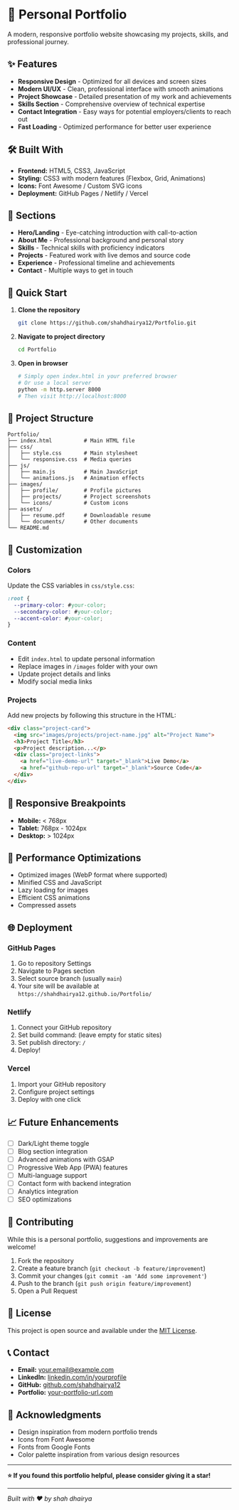 # 🚀 Personal Portfolio

A modern, responsive portfolio website showcasing my projects, skills, and professional journey.

## ✨ Features

- **Responsive Design** - Optimized for all devices and screen sizes
- **Modern UI/UX** - Clean, professional interface with smooth animations
- **Project Showcase** - Detailed presentation of my work and achievements
- **Skills Section** - Comprehensive overview of technical expertise
- **Contact Integration** - Easy ways for potential employers/clients to reach out
- **Fast Loading** - Optimized performance for better user experience

## 🛠️ Built With

- **Frontend:** HTML5, CSS3, JavaScript
- **Styling:** CSS3 with modern features (Flexbox, Grid, Animations)
- **Icons:** Font Awesome / Custom SVG icons
- **Deployment:** GitHub Pages / Netlify / Vercel

## 🎯 Sections

- **Hero/Landing** - Eye-catching introduction with call-to-action
- **About Me** - Professional background and personal story
- **Skills** - Technical skills with proficiency indicators
- **Projects** - Featured work with live demos and source code
- **Experience** - Professional timeline and achievements
- **Contact** - Multiple ways to get in touch

## 🚀 Quick Start

1. **Clone the repository**
   ```bash
   git clone https://github.com/shahdhairya12/Portfolio.git
   ```

2. **Navigate to project directory**
   ```bash
   cd Portfolio
   ```

3. **Open in browser**
   ```bash
   # Simply open index.html in your preferred browser
   # Or use a local server
   python -m http.server 8000
   # Then visit http://localhost:8000
   ```

## 📁 Project Structure

```
Portfolio/
├── index.html          # Main HTML file
├── css/
│   ├── style.css       # Main stylesheet
│   └── responsive.css  # Media queries
├── js/
│   ├── main.js         # Main JavaScript
│   └── animations.js   # Animation effects
├── images/
│   ├── profile/        # Profile pictures
│   ├── projects/       # Project screenshots
│   └── icons/          # Custom icons
├── assets/
│   ├── resume.pdf      # Downloadable resume
│   └── documents/      # Other documents
└── README.md
```

## 🎨 Customization

### Colors
Update the CSS variables in `css/style.css`:
```css
:root {
  --primary-color: #your-color;
  --secondary-color: #your-color;
  --accent-color: #your-color;
}
```

### Content
- Edit `index.html` to update personal information
- Replace images in `/images` folder with your own
- Update project details and links
- Modify social media links

### Projects
Add new projects by following this structure in the HTML:
```html
<div class="project-card">
  <img src="images/projects/project-name.jpg" alt="Project Name">
  <h3>Project Title</h3>
  <p>Project description...</p>
  <div class="project-links">
    <a href="live-demo-url" target="_blank">Live Demo</a>
    <a href="github-repo-url" target="_blank">Source Code</a>
  </div>
</div>
```

## 📱 Responsive Breakpoints

- **Mobile:** < 768px
- **Tablet:** 768px - 1024px
- **Desktop:** > 1024px

## 🔧 Performance Optimizations

- Optimized images (WebP format where supported)
- Minified CSS and JavaScript
- Lazy loading for images
- Efficient CSS animations
- Compressed assets

## 🌐 Deployment

### GitHub Pages
1. Go to repository Settings
2. Navigate to Pages section
3. Select source branch (usually `main`)
4. Your site will be available at `https://shahdhairya12.github.io/Portfolio/`

### Netlify
1. Connect your GitHub repository
2. Set build command: (leave empty for static sites)
3. Set publish directory: `/`
4. Deploy!

### Vercel
1. Import your GitHub repository
2. Configure project settings
3. Deploy with one click

## 📈 Future Enhancements

- [ ] Dark/Light theme toggle
- [ ] Blog section integration
- [ ] Advanced animations with GSAP
- [ ] Progressive Web App (PWA) features
- [ ] Multi-language support
- [ ] Contact form with backend integration
- [ ] Analytics integration
- [ ] SEO optimizations

## 🤝 Contributing

While this is a personal portfolio, suggestions and improvements are welcome!

1. Fork the repository
2. Create a feature branch (`git checkout -b feature/improvement`)
3. Commit your changes (`git commit -am 'Add some improvement'`)
4. Push to the branch (`git push origin feature/improvement`)
5. Open a Pull Request

## 📄 License

This project is open source and available under the [MIT License](LICENSE).

## 📞 Contact

- **Email:** [your.email@example.com](mailto:shahdhairya@outlook.in)
- **LinkedIn:** [linkedin.com/in/yourprofile](https://linkedin.com/in/shahdhairyah)
- **GitHub:** [github.com/shahdhairya12](https://github.com/shahdhairya12)
- **Portfolio:** [your-portfolio-url.com]()

## 🙏 Acknowledgments

- Design inspiration from modern portfolio trends
- Icons from Font Awesome
- Fonts from Google Fonts
- Color palette inspiration from various design resources

---

**⭐ If you found this portfolio helpful, please consider giving it a star!**

---

*Built with ❤️ by shah dhairya*
